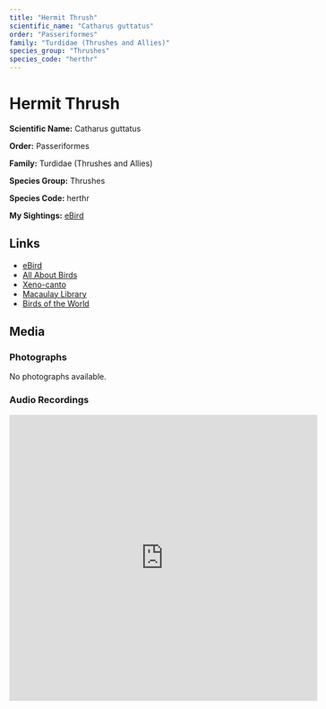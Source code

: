 ```yaml
---
title: "Hermit Thrush"
scientific_name: "Catharus guttatus"
order: "Passeriformes"
family: "Turdidae (Thrushes and Allies)"
species_group: "Thrushes"
species_code: "herthr"
---
```


# Hermit Thrush

**Scientific Name:** Catharus guttatus

**Order:** Passeriformes

**Family:** Turdidae (Thrushes and Allies)

**Species Group:** Thrushes

**Species Code:** herthr

**My Sightings:** [eBird](https://ebird.org/lifelist?r=world&time=life&spp=herthr)

## Links
* [eBird](https://ebird.org/species/herthr) 
* [All About Birds](https://www.allaboutbirds.org/guide/herthr) 
* [Xeno-canto](https://www.xeno-canto.org/species/catharus-guttatus) 
* [Macaulay Library](https://search.macaulaylibrary.org/catalog?taxonCode=herthr&sort=rating_rank_desc)
* [Birds of the World](https://birdsoftheworld.org/bow/species/herthr)

## Media
### Photographs
No photographs available.

### Audio Recordings
<iframe src="https://macaulaylibrary.org/asset/626583611/embed" width="550" height="510" frameborder="0" allowfullscreen></iframe>

